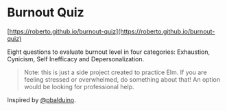 # Burnout Quiz

[https://roberto.github.io/burnout-quiz](https://roberto.github.io/burnout-quiz)

Eight questions to evaluate burnout level in four categories: Exhaustion, Cynicism, Self Inefficacy and Depersonalization.

> Note: this is just a side project created to practice Elm. If you are feeling stressed or overwhelmed, do something about that! An option would be looking for professional help.

Inspired by [@pbalduino](https://github.com/pbalduino).
